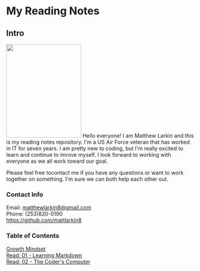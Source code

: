 # **My Reading Notes**

## **Intro**
<img src="https://user-images.githubusercontent.com/104344814/165158585-2c82acc3-4646-48fb-bfff-8ba10c0c8ea5.jpeg" width="200" height="250" />  
Hello everyone! I am Matthew Larkin and this is my reading notes repository. I'm a US Air Force veteran that has worked in IT for seven years. I am pretty new to coding, but I'm really excited to learn and continue to imrove myself. I look forward to working with everyone as we all work toward our goal.  
  
Please feel free tocontact me if you have any questions or want to work together on something. I'm sure we can both help each other out.

### **Contact Info**
Email: matthewlarkin8@gmail.com  
Phone: (253)820-0190  
<https://github.com/mattlarkin8>

### **Table of Contents**
[Growth Mindset](Growth%20Mindset)  
[Read: 01 - Learning Markdown](Markdown.md)  
[Read: 02 - The Coder's Computer](Coder.md)  
